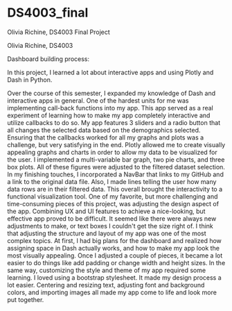 # DS4003_final
Olivia Richine, DS4003 Final Project


Olivia Richine, DS4003

Dashboard building process:

In this project, I learned a lot about interactive apps and using Plotly and Dash in Python.

Over the course of this semester, I expanded my knowledge of Dash and interactive apps in general. One of the hardest units for me was implementing call-back functions into my app. This app served as a real experiment of learning how to make my app completely interactive and utilize callbacks to do so. My app features 3 sliders and a radio button that all changes the selected data based on the demographics selected. Ensuring that the callbacks worked for all my graphs and plots was a challenge, but very satisfying in the end. Plotly allowed me to create visually appealing graphs and charts in order to allow my data to be visualized for the user. I implemented a multi-variable bar graph, two pie charts, and three box plots. All of these figures were adjusted to the filtered dataset selection. In my finishing touches, I incorporated a NavBar that links to my GitHub and a link to the original data file. Also, I made lines telling the user how many data rows are in their filtered data. This overall brought the interactivity to a functional visualization tool. One of my favorite, but more challenging and time-consuming pieces of this project, was adjusting the design aspect of the app. Combining UX and UI features to achieve a nice-looking, but effective app proved to be difficult. It seemed like there were always new adjustments to make, or text boxes I couldn't get the size right of. I think that adjusting the structure and layout of my app was one of the most complex topics. At first, I had big plans for the dashboard and realized how assigning space in Dash actually works, and how to make my app look the most visually appealing. Once I adjusted a couple of pieces, it became a lot easier to do things like add padding or change width and height sizes. In the same way, customizing the style and theme of my app required some learning. I loved using a bootstrap stylesheet. It made my design process a lot easier. Centering and resizing text, adjusting font and background colors, and importing images all made my app come to life and look more put together.
